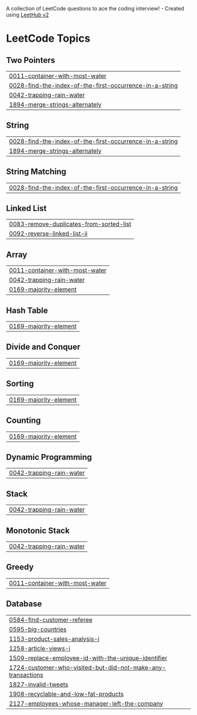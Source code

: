 A collection of LeetCode questions to ace the coding interview! - Created using [LeetHub v2](https://github.com/arunbhardwaj/LeetHub-2.0)
<!---LeetCode Topics Start-->
# LeetCode Topics
## Two Pointers
|  |
| ------- |
| [0011-container-with-most-water](https://github.com/prajaktapawar16/DSA_JAVA/tree/master/0011-container-with-most-water) |
| [0028-find-the-index-of-the-first-occurrence-in-a-string](https://github.com/prajaktapawar16/DSA_JAVA/tree/master/0028-find-the-index-of-the-first-occurrence-in-a-string) |
| [0042-trapping-rain-water](https://github.com/prajaktapawar16/DSA_JAVA/tree/master/0042-trapping-rain-water) |
| [1894-merge-strings-alternately](https://github.com/prajaktapawar16/DSA_JAVA/tree/master/1894-merge-strings-alternately) |
## String
|  |
| ------- |
| [0028-find-the-index-of-the-first-occurrence-in-a-string](https://github.com/prajaktapawar16/DSA_JAVA/tree/master/0028-find-the-index-of-the-first-occurrence-in-a-string) |
| [1894-merge-strings-alternately](https://github.com/prajaktapawar16/DSA_JAVA/tree/master/1894-merge-strings-alternately) |
## String Matching
|  |
| ------- |
| [0028-find-the-index-of-the-first-occurrence-in-a-string](https://github.com/prajaktapawar16/DSA_JAVA/tree/master/0028-find-the-index-of-the-first-occurrence-in-a-string) |
## Linked List
|  |
| ------- |
| [0083-remove-duplicates-from-sorted-list](https://github.com/prajaktapawar16/DSA_JAVA/tree/master/0083-remove-duplicates-from-sorted-list) |
| [0092-reverse-linked-list-ii](https://github.com/prajaktapawar16/DSA_JAVA/tree/master/0092-reverse-linked-list-ii) |
## Array
|  |
| ------- |
| [0011-container-with-most-water](https://github.com/prajaktapawar16/DSA_JAVA/tree/master/0011-container-with-most-water) |
| [0042-trapping-rain-water](https://github.com/prajaktapawar16/DSA_JAVA/tree/master/0042-trapping-rain-water) |
| [0169-majority-element](https://github.com/prajaktapawar16/DSA_JAVA/tree/master/0169-majority-element) |
## Hash Table
|  |
| ------- |
| [0169-majority-element](https://github.com/prajaktapawar16/DSA_JAVA/tree/master/0169-majority-element) |
## Divide and Conquer
|  |
| ------- |
| [0169-majority-element](https://github.com/prajaktapawar16/DSA_JAVA/tree/master/0169-majority-element) |
## Sorting
|  |
| ------- |
| [0169-majority-element](https://github.com/prajaktapawar16/DSA_JAVA/tree/master/0169-majority-element) |
## Counting
|  |
| ------- |
| [0169-majority-element](https://github.com/prajaktapawar16/DSA_JAVA/tree/master/0169-majority-element) |
## Dynamic Programming
|  |
| ------- |
| [0042-trapping-rain-water](https://github.com/prajaktapawar16/DSA_JAVA/tree/master/0042-trapping-rain-water) |
## Stack
|  |
| ------- |
| [0042-trapping-rain-water](https://github.com/prajaktapawar16/DSA_JAVA/tree/master/0042-trapping-rain-water) |
## Monotonic Stack
|  |
| ------- |
| [0042-trapping-rain-water](https://github.com/prajaktapawar16/DSA_JAVA/tree/master/0042-trapping-rain-water) |
## Greedy
|  |
| ------- |
| [0011-container-with-most-water](https://github.com/prajaktapawar16/DSA_JAVA/tree/master/0011-container-with-most-water) |
## Database
|  |
| ------- |
| [0584-find-customer-referee](https://github.com/prajaktapawar16/DSA_JAVA/tree/master/0584-find-customer-referee) |
| [0595-big-countries](https://github.com/prajaktapawar16/DSA_JAVA/tree/master/0595-big-countries) |
| [1153-product-sales-analysis-i](https://github.com/prajaktapawar16/DSA_JAVA/tree/master/1153-product-sales-analysis-i) |
| [1258-article-views-i](https://github.com/prajaktapawar16/DSA_JAVA/tree/master/1258-article-views-i) |
| [1509-replace-employee-id-with-the-unique-identifier](https://github.com/prajaktapawar16/DSA_JAVA/tree/master/1509-replace-employee-id-with-the-unique-identifier) |
| [1724-customer-who-visited-but-did-not-make-any-transactions](https://github.com/prajaktapawar16/DSA_JAVA/tree/master/1724-customer-who-visited-but-did-not-make-any-transactions) |
| [1827-invalid-tweets](https://github.com/prajaktapawar16/DSA_JAVA/tree/master/1827-invalid-tweets) |
| [1908-recyclable-and-low-fat-products](https://github.com/prajaktapawar16/DSA_JAVA/tree/master/1908-recyclable-and-low-fat-products) |
| [2127-employees-whose-manager-left-the-company](https://github.com/prajaktapawar16/DSA_JAVA/tree/master/2127-employees-whose-manager-left-the-company) |
<!---LeetCode Topics End-->
